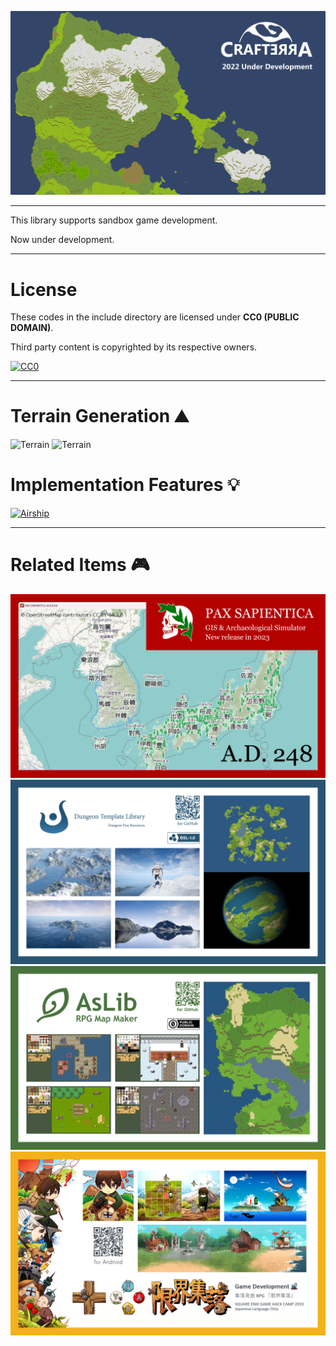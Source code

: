 [![Crafterra](https://raw.githubusercontent.com/AsPJT/AsPJT/master/Picture/crafterra.png)](https://github.com/AsPJT/Crafterra/wiki)

---

This library supports sandbox game development.

Now under development.

---

# License

These codes in the include directory are licensed under **CC0 (PUBLIC DOMAIN)**.

Third party content is copyrighted by its respective owners.

[![CC0](https://mirrors.creativecommons.org/presskit/buttons/88x31/svg/cc-zero.svg "CC0")](http://creativecommons.org/publicdomain/zero/1.0/deed.en)

---

# Terrain Generation ⛰️

![Terrain](https://raw.githubusercontent.com/AsPJT/CrafterraPicture/main/Picture/TerrainGeneration/2022/0216/8px/14.png)
![Terrain](https://raw.githubusercontent.com/AsPJT/CrafterraPicture/main/Picture/TerrainGeneration/2022/0216/8px/20.png)

# Implementation Features 💡

[![Airship](https://raw.githubusercontent.com/AsPJT/CrafterraPicture/main/Picture/ActorMode/airship.gif)](https://github.com/AsPJT/Crafterra/wiki)

---

# Related Items 🎮

[![PAX_SAPIENTICA](https://raw.githubusercontent.com/AsPJT/PAX_SAPIENTICA/main/Image/Poster/TitleLogoScreenshot.png)](https://github.com/AsPJT/PAX_SAPIENTICA)
[![DTL](https://raw.githubusercontent.com/AsPJT/AsPJT/master/Picture/dungeon_template_library.png)](https://github.com/AsPJT/DungeonTemplateLibrary)
[![AsLib](https://raw.githubusercontent.com/AsPJT/AsPJT/master/Picture/aslib.png)](https://github.com/AsPJT/AsLib)
[![GenkaiSyuraku](https://raw.githubusercontent.com/AsPJT/AsPJT/master/Picture/genkai_syuraku.png)](https://github.com/AsPJT/GenkaiSyuraku)
